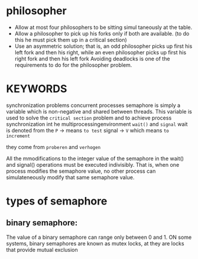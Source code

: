 # philosopher

- Allow at most four philosophers to be sitting simul   taneously at the table.
- Allow a philosopher to pick up his forks only if both are available. (to do this he must pick them up in a critical section)
- Use an asymmetric solution; that is, an odd philosopher picks up first his left fork and then his right, while an even philosopher picks up first his right fork and then his left fork
Avoiding deadlocks is one of the requirements to do for the philosopher problem.
# KEYWORDS
synchronization problems
concurrent processes
semaphore is simply a variable which is non-negative and shared between threads. This variable is used to solve the `critical section` problem 
and to achieve process synchronization int he multiprocessingenvironment
`wait()` and `signal`
wait is denoted from the `P` -> means `to test`
signal -> `V` which means `to increment`

they come from `proberen` and `verhogen`

All the mmodifications to the integer value of the semaphore in the wait() and signal() operations
must be executed indivisibly. 
That is, when one process modifies the semaphore value, no other process can simulateneously modify that same semaphore value.
# types of semaphore

## binary semaphore:
The value of a binary semaphore can range only between 0 and 1. ON some systems, binary semaphores are known as mutex locks, at they are locks that
provide mutual exclusion



